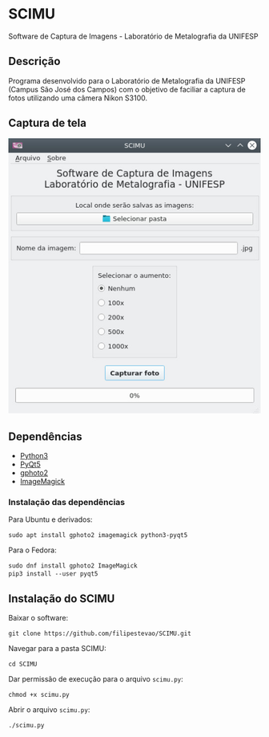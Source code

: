 # SCIMU

Software de Captura de Imagens - Laboratório de Metalografia da UNIFESP

## Descrição

Programa desenvolvido para o Laboratório de Metalografia da UNIFESP (Campus São José dos Campos) com o objetivo de faciliar a captura de fotos utilizando uma câmera Nikon S3100.

## Captura de tela

![Screenshot1](./screenshot-scimu.jpg)

## Dependências

* [Python3](https://www.python.org/)
* [PyQt5](https://pypi.org/project/PyQt5/)
* [gphoto2](http://gphoto.org/)
* [ImageMagick](https://imagemagick.org/)

### Instalação das dependências

Para Ubuntu e derivados:
```
sudo apt install gphoto2 imagemagick python3-pyqt5
```

Para o Fedora:
```
sudo dnf install gphoto2 ImageMagick
pip3 install --user pyqt5
```

## Instalação do SCIMU

Baixar o software:
```
git clone https://github.com/filipestevao/SCIMU.git
```
Navegar para a pasta SCIMU:
```
cd SCIMU
```
Dar permissão de execução para o arquivo `scimu.py`:
```
chmod +x scimu.py
```
Abrir o arquivo `scimu.py`:
```
./scimu.py
```
